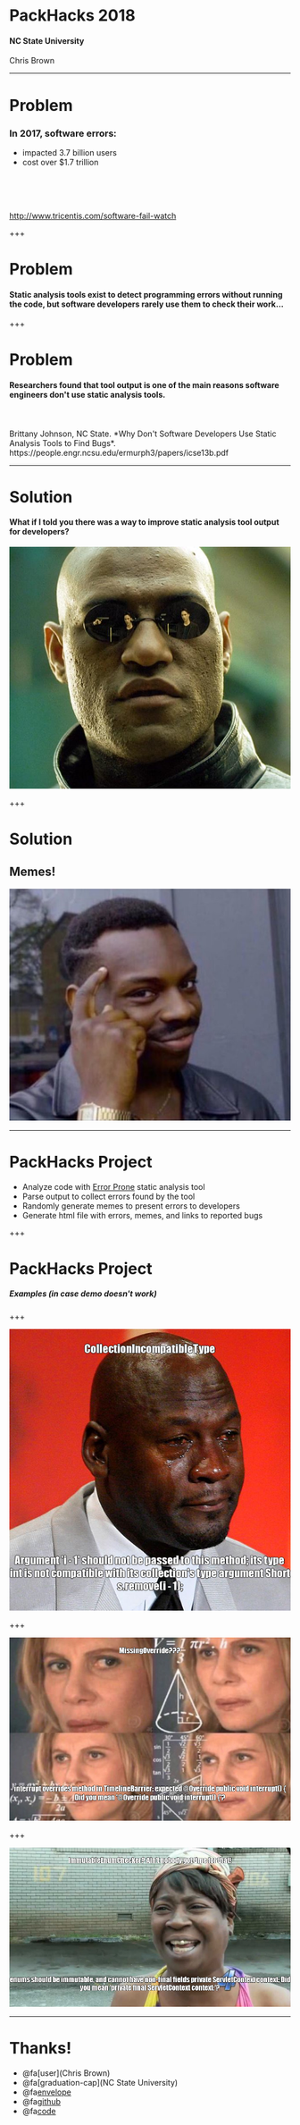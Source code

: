 # PackHacks 2018
#### NC State University
<span class="byline">Chris Brown</span>

---
# Problem

### In 2017, software errors:
* impacted 3.7 billion users
* cost over $1.7 trillion 
<br>
<br>
<br>

http://www.tricentis.com/software-fail-watch

+++
# Problem
#### Static analysis tools exist to detect programming errors without running the code, but software developers rarely use them to check their work...

+++
# Problem

#### Researchers found that __tool output__ is one of the main reasons software engineers don't use static analysis tools.
<br>
<br>
Brittany Johnson, NC State. *Why Don't Software Developers Use Static Analysis Tools to Find Bugs*. https://people.engr.ncsu.edu/ermurph3/papers/icse13b.pdf
 
---

# Solution

#### What if I told you there was a way to improve static analysis tool output for developers?

![img](images/morpheus.jpg)

+++

# Solution

## Memes!

![img](images/think.jpg)

---

# PackHacks Project

* Analyze code with [Error Prone](http://errorprone.info/) static analysis tool
* Parse output to collect errors found by the tool
* Randomly generate memes to present errors to developers
* Generate html file with errors, memes, and links to reported bugs

+++

# PackHacks Project

##### Examples (in case demo doesn't work)

+++

![img](examples/jordan_collection_incompatible_type.png)

+++

![img](examples/math_missing_override.png)

+++

![img](examples/time_immutable_enum_checker.png)

---

# Thanks!

* @fa[user](Chris Brown)
* @fa[graduation-cap](NC State University)
* @fa[envelope](dcbrow10@ncsu.edu)
* @fa[github](chbrown13)
* @fa[code](www4.ncsu.edu/~dcbrow10)


